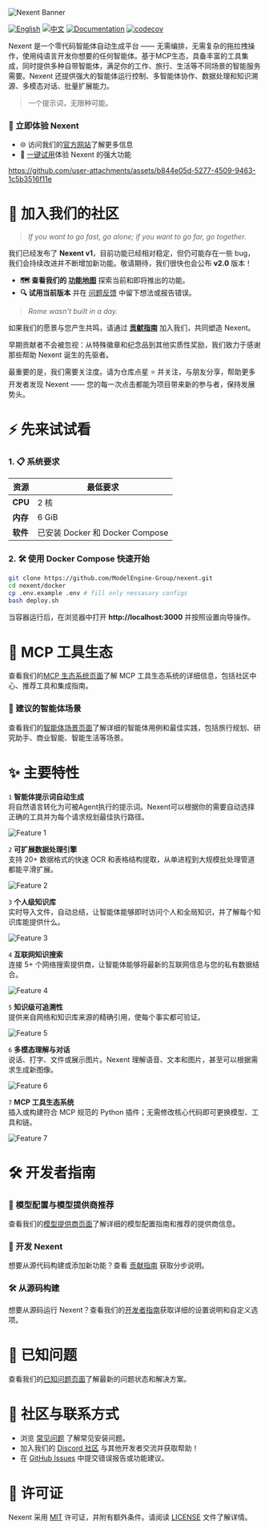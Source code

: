 ![Nexent Banner](./assets/NexentBanner.png)

[![English](https://img.shields.io/badge/English-README-blue)](README.md)
[![中文](https://img.shields.io/badge/中文-README-green)](README_CN.md)
[![Documentation](https://img.shields.io/badge/Documentation-中文-green)](https://modelengine-group.github.io/nexent/zh)
[![codecov](https://codecov.io/gh/ModelEngine-Group/nexent/branch/develop/graph/badge.svg?token=00JM5YAD5V)](https://codecov.io/gh/ModelEngine-Group/nexent?branch=develop)

Nexent 是一个零代码智能体自动生成平台 —— 无需编排，无需复杂的拖拉拽操作，使用纯语言开发你想要的任何智能体。基于MCP生态，具备丰富的工具集成，同时提供多种自带智能体，满足你的工作、旅行、生活等不同场景的智能服务需要。Nexent 还提供强大的智能体运行控制、多智能体协作、数据处理和知识溯源、多模态对话、批量扩展能力。

> 一个提示词，无限种可能。

### 🌟 立即体验 Nexent

- 🌐 访问我们的[官方网站](http://nexent.tech/)了解更多信息
- 🚀 [一键试用](http://nexent.tech/try)体验 Nexent 的强大功能

https://github.com/user-attachments/assets/b844e05d-5277-4509-9463-1c5b3516f11e

# 🤝 加入我们的社区

> *If you want to go fast, go alone; if you want to go far, go together.*

我们已经发布了 **Nexent v1**，目前功能已经相对稳定，但仍可能存在一些 bug，我们会持续改进并不断增加新功能。敬请期待，我们很快也会公布 **v2.0** 版本！

* **🗺️ 查看我们的 [功能地图](https://github.com/orgs/ModelEngine-Group/projects/6)** 探索当前和即将推出的功能。
* **🔍 试用当前版本** 并在 [问题反馈](https://github.com/ModelEngine-Group/nexent/issues) 中留下想法或报告错误。

> *Rome wasn't built in a day.*

如果我们的愿景与您产生共鸣，请通过 **[贡献指南](https://modelengine-group.github.io/nexent/zh/contributing)** 加入我们，共同塑造 Nexent。

早期贡献者不会被忽视：从特殊徽章和纪念品到其他实质性奖励，我们致力于感谢那些帮助 Nexent 诞生的先驱者。

最重要的是，我们需要关注度。请为仓库点星 ⭐ 并关注，与朋友分享，帮助更多开发者发现 Nexent —— 您的每一次点击都能为项目带来新的参与者，保持发展势头。

# ⚡ 先来试试看

### 1. 📋 系统要求  

| 资源 | 最低要求 |
|----------|---------|
| **CPU**  | 2 核 |
| **内存**  | 6 GiB   |
| **软件** | 已安装 Docker 和 Docker Compose |

### 2. 🛠️ 使用 Docker Compose 快速开始

```bash
git clone https://github.com/ModelEngine-Group/nexent.git
cd nexent/docker
cp .env.example .env # fill only nessasary configs
bash deploy.sh
```

当容器运行后，在浏览器中打开 **http://localhost:3000** 并按照设置向导操作。

# 🌱 MCP 工具生态

查看我们的[MCP 生态系统页面](https://modelengine-group.github.io/nexent/zh/mcp-ecosystem/overview.html)了解 MCP 工具生态系统的详细信息，包括社区中心、推荐工具和集成指南。

### 🚀 建议的智能体场景

查看我们的[智能体场景页面](https://modelengine-group.github.io/nexent/zh/mcp-ecosystem/use-cases.html)了解详细的智能体用例和最佳实践，包括旅行规划、研究助手、商业智能、智能生活等场景。

# ✨ 主要特性

`1` **智能体提示词自动生成**  
   将自然语言转化为可被Agent执行的提示词。Nexent可以根据你的需要自动选择正确的工具并为每个请求规划最佳执行路径。

   ![Feature 1](./assets/Feature1.png)

`2` **可扩展数据处理引擎**  
   支持 20+ 数据格式的快速 OCR 和表格结构提取，从单进程到大规模批处理管道都能平滑扩展。

   ![Feature 2](./assets/Feature2.png)

`3` **个人级知识库**  
   实时导入文件，自动总结，让智能体能够即时访问个人和全局知识，并了解每个知识库能提供什么。

   ![Feature 3](./assets/Feature3.png)

`4` **互联网知识搜索**  
   连接 5+ 个网络搜索提供商，让智能体能够将最新的互联网信息与您的私有数据结合。

   ![Feature 4](./assets/Feature4.png)

`5` **知识级可追溯性**  
   提供来自网络和知识库来源的精确引用，使每个事实都可验证。

   ![Feature 5](./assets/Feature5.png)

`6` **多模态理解与对话**  
   说话、打字、文件或展示图片。Nexent 理解语音、文本和图片，甚至可以根据需求生成新图像。

   ![Feature 6](./assets/Feature6.png)

`7` **MCP 工具生态系统**  
   插入或构建符合 MCP 规范的 Python 插件；无需修改核心代码即可更换模型、工具和链。

   ![Feature 7](./assets/Feature7.png)

# 🛠️ 开发者指南

### 🤖 模型配置与模型提供商推荐

查看我们的[模型提供商页面](https://modelengine-group.github.io/nexent/zh/getting-started/model-providers.html)了解详细的模型配置指南和推荐的提供商信息。

### 🔧 开发 Nexent

想要从源代码构建或添加新功能？查看 [贡献指南](https://modelengine-group.github.io/nexent/zh/contributing) 获取分步说明。

### 🛠️ 从源码构建

想要从源码运行 Nexent？查看我们的[开发者指南](https://modelengine-group.github.io/nexent/zh/getting-started/development-guide)获取详细的设置说明和自定义选项。

# 🐛 已知问题

查看我们的[已知问题页面](https://modelengine-group.github.io/nexent/zh/known-issues.html)了解最新的问题状态和解决方案。

# 💬 社区与联系方式

- 浏览 [常见问题](https://modelengine-group.github.io/nexent/zh/faq) 了解常见安装问题。  
- 加入我们的 [Discord 社区](https://discord.gg/tb5H3S3wyv) 与其他开发者交流并获取帮助！
- 在 [GitHub Issues](https://github.com/ModelEngine-Group/nexent/issues) 中提交错误报告或功能建议。

# 📄 许可证

Nexent 采用 [MIT](LICENSE) 许可证，并附有额外条件。请阅读 [LICENSE](LICENSE) 文件了解详情。
